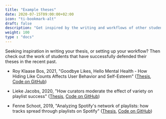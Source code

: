 ```yaml
---
title: "Example theses"
date: 2020-07-15T09:00:00+02:00
icon: "ti-bookmark-alt"
draft: false
description: "Get inspired by the writing and workflows of other students"
weight: 100
type : "docs"
---
```


Seeking inspiration in writing your thesis, or setting up your workflow? Then check out the work of students that have successfully defended their theses in the recent past.

- Roy Klaase Bos, 2021, "Goodbye Likes, Hello Mental Health - How Hiding Like Counts Affects User Behavior and Self-Esteem" ([Thesis](https://github.com/RoyKlaasseBos/Hiding-Instagram-Likes/raw/master/2020_08_19_Research_Master_Thesis_RJ_Klaasse_Bos.pdf), [Code on GitHub](https://github.com/RoyKlaasseBos/Hiding-Instagram-Likes))

- Lieke Jacobs, 2020, "How curators moderate the effect of variety on playlist success" ([Thesis](https://github.com/hannesdatta/spotify-playlist-variety/raw/master/Jacobs%20(2020).pdf), [Code on GitHub](https://github.com/hannesdatta/spotify-playlist-variety))

- Fenne Schoot, 2019, "Analyzing Spotify's network of playlists: how tracks spread through playlists on Spotify" ([Thesis](https://github.com/hannesdatta/spotify-track-spread/raw/master/Schoot%20(2019).pdf), [Code on GitHub](
https://github.com/hannesdatta/spotify-track-spread))
